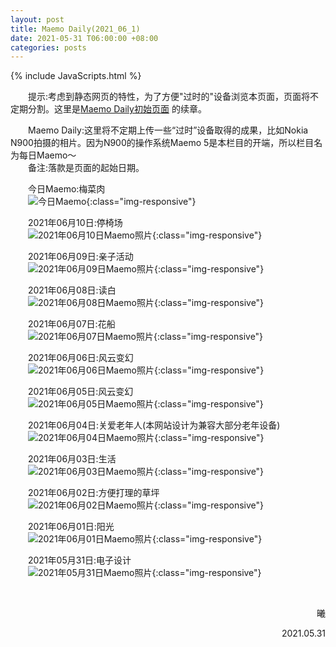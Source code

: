 ```yaml
---
layout: post
title: Maemo Daily(2021_06_1)
date: 2021-05-31 T06:00:00 +08:00
categories: posts
---
```


{% include JavaScripts.html %}

<audio src="/include/BGM/亲爱的旅人啊.mp3" autoplay loop></audio>

&emsp;&emsp;提示:考虑到静态网页的特性，为了方便"过时的"设备浏览本页面，页面将不定期分割。这里是[Maemo Daily初始页面](/posts/2021/05/11/MaemoDaily.html "Go to Maemo Daily") 的续章。  

&emsp;&emsp;Maemo Daily:这里将不定期上传一些“过时”设备取得的成果，比如Nokia N900拍摄的相片。因为N900的操作系统Maemo 5是本栏目的开端，所以栏目名为每日Maemo～  
&emsp;&emsp;备注:落款是页面的起始日期。  

&emsp;&emsp;今日Maemo:梅菜肉  
&emsp;&emsp;![今日Maemo](/include/MaemoDaily/Latest.jpg){:class="img-responsive"}  

&emsp;&emsp;2021年06月10日:停椅场  
&emsp;&emsp;![2021年06月10日Maemo照片](/include/MaemoDaily/2021_06_10.jpg){:class="img-responsive"}  

&emsp;&emsp;2021年06月09日:亲子活动  
&emsp;&emsp;![2021年06月09日Maemo照片](/include/MaemoDaily/2021_06_09.jpg){:class="img-responsive"}  

&emsp;&emsp;2021年06月08日:读白  
&emsp;&emsp;![2021年06月08日Maemo照片](/include/MaemoDaily/2021_06_08.jpg){:class="img-responsive"}  

&emsp;&emsp;2021年06月07日:花船  
&emsp;&emsp;![2021年06月07日Maemo照片](/include/MaemoDaily/2021_06_07.jpg){:class="img-responsive"}  

&emsp;&emsp;2021年06月06日:风云变幻  
&emsp;&emsp;![2021年06月06日Maemo照片](/include/MaemoDaily/2021_06_06.jpg){:class="img-responsive"}  

&emsp;&emsp;2021年06月05日:风云变幻  
&emsp;&emsp;![2021年06月05日Maemo照片](/include/MaemoDaily/2021_06_05.jpg){:class="img-responsive"}  

&emsp;&emsp;2021年06月04日:关爱老年人(本网站设计为兼容大部分老年设备)  
&emsp;&emsp;![2021年06月04日Maemo照片](/include/MaemoDaily/2021_06_04.jpg){:class="img-responsive"}  

&emsp;&emsp;2021年06月03日:生活  
&emsp;&emsp;![2021年06月03日Maemo照片](/include/MaemoDaily/2021_06_03.jpg){:class="img-responsive"}  

&emsp;&emsp;2021年06月02日:方便打理的草坪  
&emsp;&emsp;![2021年06月02日Maemo照片](/include/MaemoDaily/2021_06_02.jpg){:class="img-responsive"}  

&emsp;&emsp;2021年06月01日:阳光  
&emsp;&emsp;![2021年06月01日Maemo照片](/include/MaemoDaily/2021_06_01.jpg){:class="img-responsive"}  

&emsp;&emsp;2021年05月31日:电子设计  
&emsp;&emsp;![2021年05月31日Maemo照片](/include/MaemoDaily/2021_05_31.jpg){:class="img-responsive"}  

&emsp;&emsp;  
<p align="right">曦</p>
<p align="right">2021.05.31</p>
